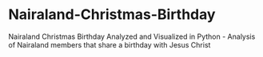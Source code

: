 # Nairaland-Christmas-Birthday
Nairaland Christmas Birthday Analyzed and Visualized in Python - Analysis of Nairaland members that share a birthday with Jesus Christ

